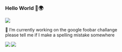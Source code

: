 ### Hello World 👋🌍
![](https://komarev.com/ghpvc/?username=Simsalabim1&label=profile+visitors+🍰)

<!--
**simsalabim1/simsalabim1** is a ✨ _special_ ✨ repository because its `README.md` (this file) appears on your GitHub profile.

Here are some ideas to get you started:
🤍🤍
- 🔭 I’m currently working on ...
- 🌱 I’m currently learning ...
- 👯 I’m looking to collaborate on ...
- 🤔 I’m looking for help with ...
- 💬 Ask me about ...
- 📫 How to reach me: ...
- 😄 Pronouns: ...
- ⚡ Fun fact: ...
--> 





🔭 I’m currently working on the google foobar challange<br>
please tell me if I make a spelling mistake somewhere


 
 
 <a href="https://github.com/anuraghazra/github-readme-stats">
  <img align="left" src="https://github-readme-stats.vercel.app/api/top-langs/?username=SimTheGreat&theme=dracula&notebook&hide=jupyter%20notebook,HTML" />
</a><a href="https://github.com/anuraghazra/github-readme-stats">
  <img align="left" src="https://github-readme-stats.vercel.app/api?username=SimTheGreat&hide=contribs,prs&count_private=true&show_icons=true&theme=dracula" />
</a>
 



